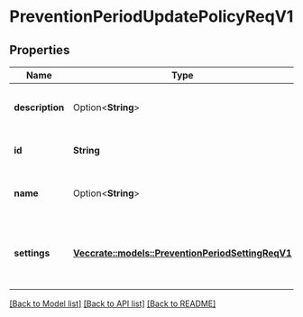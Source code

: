 # PreventionPeriodUpdatePolicyReqV1

## Properties

Name | Type | Description | Notes
------------ | ------------- | ------------- | -------------
**description** | Option<**String**> | The new description to assign to the policy | [optional]
**id** | **String** | The id of the policy to update |
**name** | Option<**String**> | The new name to assign to the policy | [optional]
**settings** | [**Vec<crate::models::PreventionPeriodSettingReqV1>**](prevention.SettingReqV1.md) | A collection of prevention policy settings to update |

[[Back to Model list]](../README.md#documentation-for-models) [[Back to API list]](../README.md#documentation-for-api-endpoints) [[Back to README]](../README.md)
